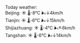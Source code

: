Today weather:  
Beijing: ☀️   🌡️-8°C 🌬️↓4km/h  
Tianjin: ☀️   🌡️-6°C 🌬️↓15km/h  
Shijiazhuang: ☀️   🌡️-4°C 🌬️↖6km/h  
Tangshan: ☀️   🌡️-6°C 🌬️↓14km/h  

